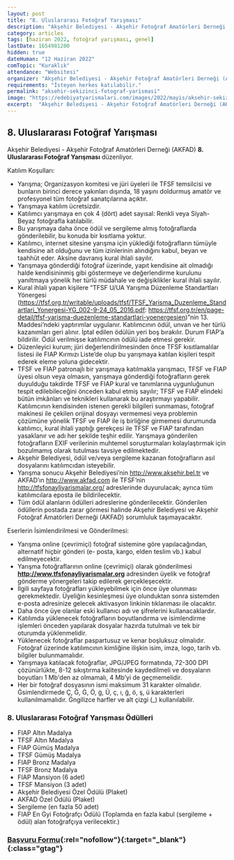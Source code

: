 ```yaml
---
layout: post
title: "8. Uluslararası Fotoğraf Yarışması"
description: "Akşehir Belediyesi - Akşehir Fotoğraf Amatörleri Derneği (AKFAD) '8. Uluslararası Fotoğraf Yarışması' düzenliyor."
category: articles
tags: [haziran 2022, fotoğraf yarışması, genel]
lastDate: 1654981200
hidden: true
dateHuman: "12 Haziran 2022"
comTopic: "Kuraklık"
attendance: "Websitesi"
organizer: "Akşehir Belediyesi - Akşehir Fotoğraf Amatörleri Derneği (AKFAD)"
requirements: "İsteyen herkes katılabilir."
permalink: "aksehir-sekizinci-fotograf-yarismasi"
image: "https://edebiyatyarismalari.com/images/2022/mayis/aksehir-sekizinci-fotograf-yarismasi.jpg"
excerpt:  "Akşehir Belediyesi - Akşehir Fotoğraf Amatörleri Derneği (AKFAD) <strong> 8. Uluslararası Fotoğraf Yarışması </strong> düzenliyor."
---
```


## 8. Uluslararası Fotoğraf Yarışması
Akşehir Belediyesi - Akşehir Fotoğraf Amatörleri Derneği (AKFAD) **8. Uluslararası Fotoğraf Yarışması** düzenliyor.


Katılım Koşulları:
- Yarışma; Organizasyon komitesi ve jüri üyeleri ile TFSF temsilcisi ve bunların birinci derece yakınları dışında, 18 yaşını doldurmuş amatör ve profesyonel tüm fotoğraf sanatçılarına açıktır.
- Yarışmaya katılım ücretsizdir.
- Katılımcı yarışmaya en çok 4 (dört) adet sayısal: Renkli veya Siyah-Beyaz fotoğrafla katılabilir.
- Bu yarışmaya daha önce ödül ve sergileme almış fotoğraflarda gönderilebilir, bu konuda bir kısıtlama yoktur.
- Katılımcı, internet sitesine yarışma için yüklediği fotoğrafların tümüyle kendisine ait olduğunu ve tüm
izinlerinin alındığını kabul, beyan ve taahhüt eder. Aksine davranış kural ihlali sayılır.
- Yarışmaya gönderdiği fotoğraf üzerinde, yapıt kendisine ait olmadığı halde kendisininmiş gibi göstermeye ve değerlendirme kurulunu yanıltmaya yönelik her türlü müdahale ve değişiklikler kural ihlali sayılır.
- Kural ihlali yapan kişilere “TFSF U/UA Yarışma Düzenleme Standartları Yönergesi (https://tfsf.org.tr/writable/uploads/tfsf/TFSF_Yarisma_Duzenleme_Standartlari_Yonergesi-YG_002-9-24_05_2016.pdf: https://tfsf.org.tr/en/page-detail/tfsf-yarisma-duezenleme-standartlari-yoenergesien)”nin 13. Maddesi’ndeki yaptırımlar uygulanır. Katılımcının ödül, unvan ve her türlü kazanımları geri alınır. İptal edilen ödülün yeri boş bırakılır. Durum FIAP’a bildirilir. Ödül verilmişse katılımcının ödülü iade etmesi gerekir.
- Düzenleyici kurum; jüri değerlendirilmesinden önce TFSF kısıtlamalılar listesi ile FIAP Kırmızı Liste’de olup bu yarışmaya katılan kişileri tespit ederek eleme yoluna gidecektir.
- TFSF ve FIAP patronajlı bir yarışmaya katılmakla yarışmacı, TFSF ve FIAP üyesi olsun veya olmasın, yarışmaya gönderdiği fotoğrafların gerek duyulduğu takdirde TFSF ve FIAP kural ve tanımlarına uygunluğunun tespit edilebileceğini önceden kabul etmiş sayılır; TFSF ve FIAP elindeki bütün imkânları ve teknikleri kullanarak bu araştırmayı yapabilir. Katılımcının kendisinden istenen gerekli bilgileri sunmaması, fotoğraf makinesi ile çekilen orijinal dosyayı vermemesi veya problemin çözümüne yönelik TFSF ve FIAP ile iş birliğine girmemesi durumunda katılımcı, kural ihlali yaptığı gerekçesi ile TFSF ve FIAP tarafından yasaklanır ve adı her şekilde teşhir edilir. Yarışmaya gönderilen fotoğrafların EXIF verilerinin muhtemel soruşturmaları kolaylaştırmak için bozulmamış olarak tutulması tavsiye edilmektedir.
- Akşehir Belediyesi, ödül ve/veya sergileme kazanan fotoğrafların asıl dosyalarını katılımcıdan isteyebilir.
- Yarışma sonucu Akşehir Belediyesi’nin http://www.aksehir.bel.tr ve AKFAD’ın http://www.akfad.com ile TFSF’nin http://tfsfonayliyarismalar.org/ adreslerinde duyurulacak; ayrıca tüm katılımcılara eposta ile bildirilecektir.
- Tüm ödül alanların ödülleri adreslerine gönderilecektir. Gönderilen ödüllerin postada zarar görmesi halinde Akşehir Belediyesi ve Akşehir Fotoğraf Amatörleri Derneği (AKFAD) sorumluluk taşımayacaktır.


Eserlerin İsimlendirilmesi ve Gönderilmesi:
- Yarışma online (çevrimiçi) fotoğraf sistemine göre yapılacağından, alternatif hiçbir gönderi (e- posta, kargo, elden teslim vb.) kabul edilmeyecektir.
- Yarışma fotoğraflarının online (çevrimiçi) olarak gönderilmesi **http://www.tfsfonayliyarismalar.org** adresinden üyelik ve fotoğraf gönderme yönergeleri takip edilerek gerçekleşecektir.
- İlgili sayfaya fotoğrafları yükleyebilmek için önce üye olunması gerekmektedir. Üyeliğin kesinleşmesi üye olunduktan sonra sistemden e-posta adresinize gelecek aktivasyon linkinin tıklanması ile olacaktır.
- Daha önce üye olanlar eski kullanıcı adı ve şifrelerini kullanacaklardır.
- Katılımda yüklenecek fotoğrafların boyutlandırma ve isimlendirme işlemleri önceden yapılarak dosyalar hazırda tutulmalı ve tek bir oturumda yüklenmelidir.
- Yüklenecek fotoğraflar paspartusuz ve kenar boşluksuz olmalıdır. Fotoğraf üzerinde katılımcının kimliğine ilişkin isim, imza, logo, tarih vb. bilgiler bulunmamalıdır.
- Yarışmaya katılacak fotoğraflar, JPG/JPEG formatında, 72-300 DPI çözünürlükte, 8-12 sıkıştırma kalitesinde kaydedilmeli ve dosyaların boyutları 1 Mb'den az olmamalı, 4 Mb’yi de geçmemelidir.
- Her bir fotoğraf dosyasının ismi maksimum 31 karakter olmalıdır. Ġsimlendirmede Ç, Ğ, Ġ, Ö, ġ, Ü, ç, ı, ğ, ö, ş, ü karakterleri kullanılmamalıdır. Ġngilizce harfler ve alt çizgi (_) kullanılabilir.


### 8. Uluslararası Fotoğraf Yarışması Ödülleri
- FIAP Altın Madalya
- TFSF Altın Madalya
- FIAP Gümüş Madalya
- TFSF Gümüş Madalya
- FIAP Bronz Madalya
- TFSF Bronz Madalya
- FIAP Mansiyon (6 adet)
- TFSF Mansiyon (3 adet)
- Akşehir Belediyesi Özel Ödülü (Plaket)
- AKFAD Özel Ödülü (Plaket)
- Sergileme (en fazla 50 adet)
- FIAP En Ġyi Fotoğrafçı Ödülü (Toplamda en fazla kabul (sergileme + ödül) alan fotoğrafçıya verilecektir.)


### [Başvuru Formu](https://tfsfonayliyarismalar.org/?ref=edebiyatyarismalari.com){:rel="nofollow"}{:target="_blank"}{:class="gtag"}